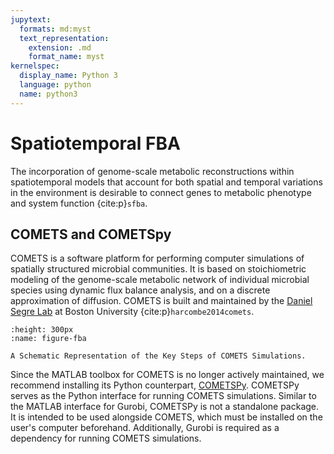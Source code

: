 ```yaml
---
jupytext:
  formats: md:myst
  text_representation:
    extension: .md
    format_name: myst
kernelspec:
  display_name: Python 3
  language: python
  name: python3
---
```


# Spatiotemporal FBA

The incorporation of genome-scale metabolic reconstructions within spatiotemporal models that account for both spatial and temporal variations in the environment is desirable to connect genes to metabolic phenotype and system function {cite:p}`sfba`.

## COMETS and COMETSpy

COMETS is a software platform for performing computer simulations of spatially structured microbial communities. It is based on stoichiometric modeling of the genome-scale metabolic network of individual microbial species using dynamic flux balance analysis, and on a discrete approximation of diffusion. COMETS is built and maintained by the [Daniel Segre Lab](http://www.bu.edu/segrelab) at Boston University {cite:p}`harcombe2014comets`.


```{figure} _static/fig5-1.jpg
:height: 300px
:name: figure-fba

A Schematic Representation of the Key Steps of COMETS Simulations.
```

Since the MATLAB toolbox for COMETS is no longer actively maintained, we recommend installing its Python counterpart, [COMETSPy](https://github.com/segrelab/cometspy). COMETSPy serves as the Python interface for running COMETS simulations. Similar to the MATLAB interface for Gurobi, COMETSPy is not a standalone package. It is intended to be used alongside COMETS, which must be installed on the user's computer beforehand. Additionally, Gurobi is required as a dependency for running COMETS simulations.